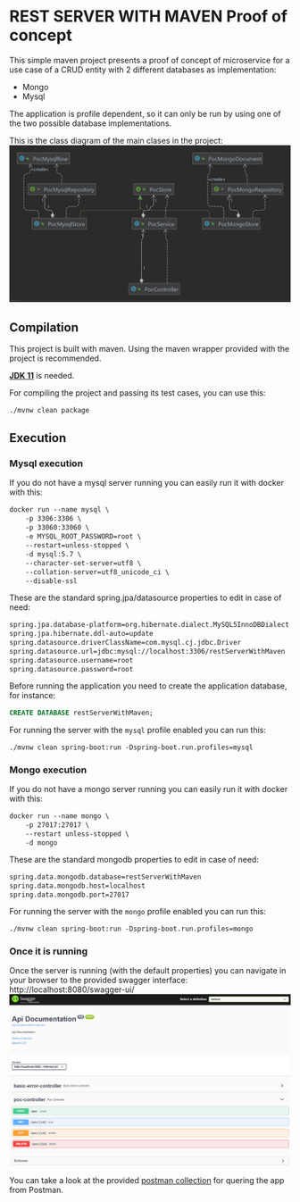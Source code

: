 # REST SERVER WITH MAVEN Proof of concept
This simple maven project presents a proof of concept of microservice for a use case of a CRUD entity with 2 different databases as implementation:
* Mongo
* Mysql

The application is profile dependent, so it can only be run by using one of the two possible database implementations.

This is the class diagram of the main clases in the project:
![ClassDiagram](doc/img/ClassDiagram.png)

## Compilation
This project is built with maven. Using the maven wrapper provided with the project is recommended.

**[JDK 11](https://jdk.java.net/archive/)** is needed.

For compiling the project and passing its test cases, you can use this: 
```shell
./mvnw clean package
```

## Execution

### Mysql execution
If you do not have a mysql server running you can easily run it with docker with this:
```shell
docker run --name mysql \
    -p 3306:3306 \
    -p 33060:33060 \
    -e MYSQL_ROOT_PASSWORD=root \
    --restart=unless-stopped \
    -d mysql:5.7 \
    --character-set-server=utf8 \
    --collation-server=utf8_unicode_ci \
    --disable-ssl
```
These are the standard spring.jpa/datasource properties to edit in case of need:
```properties
spring.jpa.database-platform=org.hibernate.dialect.MySQL5InnoDBDialect
spring.jpa.hibernate.ddl-auto=update
spring.datasource.driverClassName=com.mysql.cj.jdbc.Driver
spring.datasource.url=jdbc:mysql://localhost:3306/restServerWithMaven
spring.datasource.username=root
spring.datasource.password=root
```
Before running the application you need to create the application database, for instance:
```sql
CREATE DATABASE restServerWithMaven;
```
For running the server with the `mysql` profile enabled you can run this:
```shell
./mvnw clean spring-boot:run -Dspring-boot.run.profiles=mysql
```

### Mongo execution
If you do not have a mongo server running you can easily run it with docker with this:
```shell
docker run --name mongo \
    -p 27017:27017 \
    --restart unless-stopped \
    -d mongo
```
These are the standard mongodb properties to edit in case of need:
```properties
spring.data.mongodb.database=restServerWithMaven
spring.data.mongodb.host=localhost
spring.data.mongodb.port=27017
```
For running the server with the `mongo` profile enabled you can run this:
```shell
./mvnw clean spring-boot:run -Dspring-boot.run.profiles=mongo
```

### Once it is running
Once the server is running (with the default properties) you can navigate in your browser to the provided swagger interface:
http://localhost:8080/swagger-ui/
![swagger](doc/img/swagger.png)

You can take a look at the provided [postman collection](doc/postman/README.md) for quering the app from Postman.



